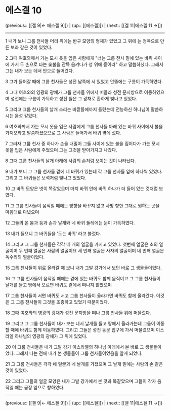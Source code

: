 # 에스겔 10

(previous:: [[겔 9|← 에스겔 9]]) | (up:: [[에스겔]]) | (next:: [[겔 11|에스겔 11 →]])

***




1 
내가 보니 그룹 천사들 머리 위에는 반구 모양의 형체가 있었고 그 위에 는 청옥으로 만든 보좌 같은 것이 있었다. 



2 
그때 여호와께서 가는 모시 옷을 입은 사람에게 "너는 그룹 천사 밑에 있는 바퀴 사이에 가서 두 손으로 타는 숯불을 잔뜩 움켜다가 성 위에 흩어라" 하고 말씀하셨다. 그래서 그는 내가 보는 데서 안으로 들어갔다. 



3 
그가 들어갈 때에 그룹 천사들은 성전 남쪽에 서 있었고 안뜰에는 구름이 가득하였다. 



4 
그때 여호와의 영광의 광채가 그룹 천사들 위에서 떠올라 성전 문지방으로 이동하였으며 성전에는 구름이 가득하고 성전 뜰은 그 광채로 환하게 빛나고 있었다. 



5 
그리고 그룹 천사들의 날개 소리는 바깥뜰에까지 들렸는데 전능하신 하나님이 말씀하시는 음성 같았다. 



6 
여호와께서 가는 모시 옷을 입은 사람에게 그룹 천사들 아래 있는 바퀴 사이에서 불을 가져오라고 말씀하셨으므로 그 사람은 들어가서 바퀴 옆에 섰다. 



7 
그러자 그룹 천사 중 하나가 손을 내밀어 그들 사이에 있는 불을 집어다가 가는 모시 옷을 입은 사람에게 주었으며 그는 그것을 받아가지고 나갔다. 



8 
그때 그룹 천사들의 날개 아래에 사람의 손처럼 보이는 것이 나타났다. 



9 
내가 보니 그 그룹 천사들 곁에 네 바퀴가 있는데 각 그룹 천사들 옆에 하나씩 있었다. 그리고 그 바퀴들은 보석처럼 빛나고 있었다. 



10 
그 바퀴 모양은 넷이 똑같았으며 마치 바퀴 안에 바퀴 하나가 더 들어 있는 것처럼 보였다. 



11 
그 그룹 천사들이 움직일 때에는 방향을 바꾸지 않고 사방 향한 그대로 원하는 곳을 마음대로 다녔으며 



12 
그들의 온 몸과 등과 손과 날개와 네 바퀴 둘레에는 눈이 가득하였다. 



13 
내가 들으니 그 바퀴들을 '도는 바퀴' 라고 불렀다. 



14 
그리고 그 그룹 천사들은 각각 네 개의 얼굴을 가지고 있었다. 첫번째 얼굴은 소의 얼굴이며 두 번째 얼굴은 사람의 얼굴이요 세 번째 얼굴은 사자의 얼굴이며 네 번째 얼굴은 독수리의 얼굴이었다. 



15 
그룹 천사들이 위로 올라갈 때 보니 내가 그발 강가에서 보던 바로 그 생물들이었다. 



16 
그 그룹 천사들이 움직일 때에는 곁에 있는 바퀴도 함께 움직이고 그 그룹 천사들이 날개를 들고 땅에서 오르면 바퀴도 곁에서 떠나지 않았으며 



17 
그룹 천사들이 서면 바퀴도 서고 그룹 천사들이 올라가면 바퀴도 함께 올라갔다. 이것은 그 그룹 천사들이 그것을 조종하고 있었기 때문이었다. 



18 
그때 여호와의 영광의 광채가 성전 문지방을 떠나 그룹 천사들 위에 머물렀다. 



19 
그리고 그 그룹 천사들이 내가 보는 데서 날개를 들고 땅에서 올라가는데 그들이 이동할 때에 바퀴도 함께 이동하였다. 그리고 그들은 성전 동문 입구에 가서 머물렀으며 이스라엘 하나님의 영광의 광채가 그 위에 있었다. 



20 
이 그룹 천사들은 내가 그발 강가 이스라엘의 하나님 아래에서 본 바로 그 생물들이었다. 그래서 나는 전에 내가 본 생물들이 그룹 천사들이었음을 알게 되었다. 



21 
그 그룹 천사들은 각각 네 얼굴과 네 날개를 가졌으며 그 날개 밑에는 사람의 손 같은 것이 있었다. 



22 
그리고 그들의 얼굴 모양은 내가 그발 강가에서 본 것과 똑같았으며 그들이 각자 움직일 때는 곧장 앞으로 향하였다.

***

(previous:: [[겔 9|← 에스겔 9]]) | (up:: [[에스겔]]) | (next:: [[겔 11|에스겔 11 →]])
